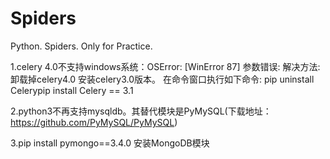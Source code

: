 # Spiders
Python. Spiders. Only for Practice.


1.celery 4.0不支持windows系统：OSError: [WinError 87] 参数错误:
解决方法:卸载掉celery4.0 安装celery3.0版本。
在命令窗口执行如下命令:
pip uninstall Celerypip install Celery == 3.1 

2.python3不再支持mysqldb。其替代模块是PyMySQL(下载地址：https://github.com/PyMySQL/PyMySQL)

3.pip install pymongo==3.4.0 安装MongoDB模块